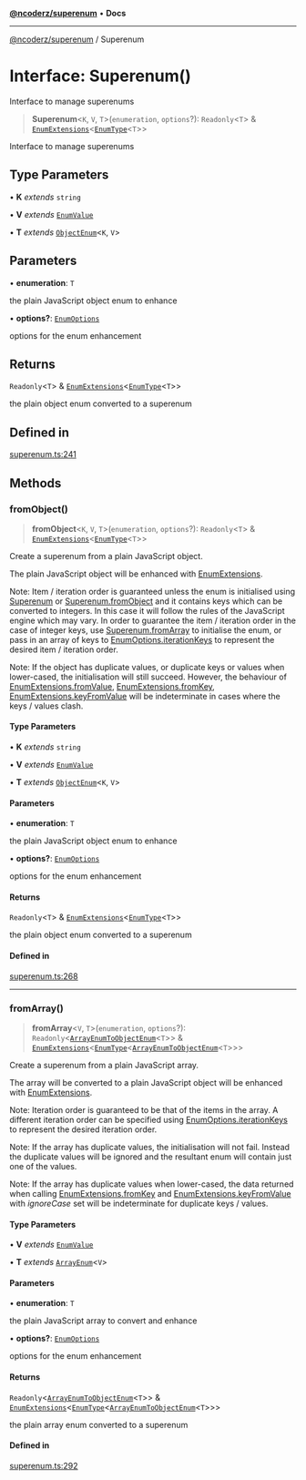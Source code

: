 [**@ncoderz/superenum**](../README.md) • **Docs**

***

[@ncoderz/superenum](../globals.md) / Superenum

# Interface: Superenum()

Interface to manage superenums

> **Superenum**\<`K`, `V`, `T`\>(`enumeration`, `options`?): `Readonly`\<`T`\> & [`EnumExtensions`](EnumExtensions.md)\<[`EnumType`](../type-aliases/EnumType.md)\<`T`\>\>

Interface to manage superenums

## Type Parameters

• **K** *extends* `string`

• **V** *extends* [`EnumValue`](../type-aliases/EnumValue.md)

• **T** *extends* [`ObjectEnum`](../type-aliases/ObjectEnum.md)\<`K`, `V`\>

## Parameters

• **enumeration**: `T`

the plain JavaScript object enum to enhance

• **options?**: [`EnumOptions`](EnumOptions.md)

options for the enum enhancement

## Returns

`Readonly`\<`T`\> & [`EnumExtensions`](EnumExtensions.md)\<[`EnumType`](../type-aliases/EnumType.md)\<`T`\>\>

the plain object enum converted to a superenum

## Defined in

[superenum.ts:241](https://github.com/ncoderz/superenum/blob/d33bc410e0367e18d55ed211c0ba0541eb217d41/src/superenum.ts#L241)

## Methods

### fromObject()

> **fromObject**\<`K`, `V`, `T`\>(`enumeration`, `options`?): `Readonly`\<`T`\> & [`EnumExtensions`](EnumExtensions.md)\<[`EnumType`](../type-aliases/EnumType.md)\<`T`\>\>

Create a superenum from a plain JavaScript object.

The plain JavaScript object will be enhanced with [EnumExtensions](EnumExtensions.md).

Note: Item / iteration order is guaranteed unless the enum is initialised using [Superenum](Superenum.md) or
[Superenum.fromObject](Superenum.md#fromObject) and it contains keys which can be converted to integers. In this case it will
follow the rules of the JavaScript engine which may vary. In order to guarantee the item / iteration order
in the case of integer keys, use [Superenum.fromArray](Superenum.md#fromArray) to initialise the enum, or pass in an array
of keys to [EnumOptions.iterationKeys](EnumOptions.md#iterationKeys) to represent the desired item / iteration order.

Note: If the object has duplicate values, or duplicate keys or values when lower-cased, the initialisation will
still succeed. However, the behaviour of
[EnumExtensions.fromValue](EnumExtensions.md#fromValue),
[EnumExtensions.fromKey](EnumExtensions.md#fromKey),
[EnumExtensions.keyFromValue](EnumExtensions.md#keyFromValue)
will be indeterminate in cases where the keys / values clash.

#### Type Parameters

• **K** *extends* `string`

• **V** *extends* [`EnumValue`](../type-aliases/EnumValue.md)

• **T** *extends* [`ObjectEnum`](../type-aliases/ObjectEnum.md)\<`K`, `V`\>

#### Parameters

• **enumeration**: `T`

the plain JavaScript object enum to enhance

• **options?**: [`EnumOptions`](EnumOptions.md)

options for the enum enhancement

#### Returns

`Readonly`\<`T`\> & [`EnumExtensions`](EnumExtensions.md)\<[`EnumType`](../type-aliases/EnumType.md)\<`T`\>\>

the plain object enum converted to a superenum

#### Defined in

[superenum.ts:268](https://github.com/ncoderz/superenum/blob/d33bc410e0367e18d55ed211c0ba0541eb217d41/src/superenum.ts#L268)

***

### fromArray()

> **fromArray**\<`V`, `T`\>(`enumeration`, `options`?): `Readonly`\<[`ArrayEnumToObjectEnum`](../type-aliases/ArrayEnumToObjectEnum.md)\<`T`\>\> & [`EnumExtensions`](EnumExtensions.md)\<[`EnumType`](../type-aliases/EnumType.md)\<[`ArrayEnumToObjectEnum`](../type-aliases/ArrayEnumToObjectEnum.md)\<`T`\>\>\>

Create a superenum from a plain JavaScript array.

The array will be converted to a plain JavaScript object will be enhanced with [EnumExtensions](EnumExtensions.md).

Note: Iteration order is guaranteed to be that of the items in the array. A different iteration order can be
specified using [EnumOptions.iterationKeys](EnumOptions.md#iterationKeys) to represent the desired iteration order.

Note: If the array has duplicate values, the initialisation will not fail. Instead the duplicate values will
be ignored and the resultant enum will contain just one of the values.

Note: If the array has duplicate values when lower-cased, the data returned when
calling [EnumExtensions.fromKey](EnumExtensions.md#fromKey) and [EnumExtensions.keyFromValue](EnumExtensions.md#keyFromValue) with
*ignoreCase* set will be indeterminate for duplicate keys / values.

#### Type Parameters

• **V** *extends* [`EnumValue`](../type-aliases/EnumValue.md)

• **T** *extends* [`ArrayEnum`](../type-aliases/ArrayEnum.md)\<`V`\>

#### Parameters

• **enumeration**: `T`

the plain JavaScript array to convert and enhance

• **options?**: [`EnumOptions`](EnumOptions.md)

options for the enum enhancement

#### Returns

`Readonly`\<[`ArrayEnumToObjectEnum`](../type-aliases/ArrayEnumToObjectEnum.md)\<`T`\>\> & [`EnumExtensions`](EnumExtensions.md)\<[`EnumType`](../type-aliases/EnumType.md)\<[`ArrayEnumToObjectEnum`](../type-aliases/ArrayEnumToObjectEnum.md)\<`T`\>\>\>

the plain array enum converted to a superenum

#### Defined in

[superenum.ts:292](https://github.com/ncoderz/superenum/blob/d33bc410e0367e18d55ed211c0ba0541eb217d41/src/superenum.ts#L292)
